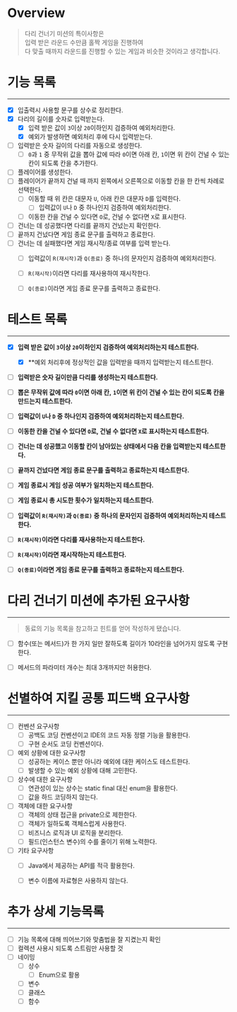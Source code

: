 # Overview
> 다리 건너기 미션의 특이사항은   
> 입력 받은 라운드 수만큼 홀짝 게임을 진행하여   
> 다 맞출 때까지 라운드를 진행할 수 있는 게임과 비슷한 것이라고 생각합니다.


# 기능 목록

----
- [x] 입출력시 사용할 문구를 상수로 정리한다.
- [x] 다리의 길이를 숫자로 입력받는다.
    - [x] 입력 받은 값이 `3`이상 `20`이하인지 검증하여 예외처리한다.
    - [x] 예외가 발생하면 예외처리 후에 다시 입력받는다.
- [ ] 입력받은 숫자 길이의 다리를 자동으로 생성한다.
    - [ ] `0`과 `1` 중 무작위 값을 뽑아 값에 따라 `0`이면 아래 칸,
      `1`이면 위 칸이 건널 수 있는 칸이 되도록 칸을 추가한다.
- [ ] 플레이어를 생성한다.
- [ ] 플레이어가 끝까지 건널 때 까지 왼쪽에서 오른쪽으로 이동할 칸을 한 칸씩 차례로 선택한다.
    - [ ] 이동할 때 위 칸은 대문자 `U`, 아래 칸은 대문자 `D`를 입력한다.
        - [ ] 입력값이 `U`나 `D` 중 하나인지 검증하여 예외처리한다.
    - [ ] 이동한 칸을 건널 수 있다면 `O`로, 건널 수 없다면 `X`로 표시한다.
- [ ] 건너는 데 성공했다면 다리를 끝까지 건넜는지 확인한다.
- [ ] 끝까지 건넜다면 게임 종료 문구를 출력하고 종료한다.
- [ ] 건너는 데 실패했다면 게임 재시작/종료 여부를 입력 받는다.
    - [ ] 입력값이 `R(재시작)`과 `Q(종료)` 중 하나의 문자인지 검증하여 예외처리한다.
    - [ ] `R(재시작)`이라면 다리를 재사용하여 재시작한다.
    - [ ] `Q(종료)`이라면 게임 종료 문구를 출력하고 종료한다.





# 테스트 목록

---
- [x] **입력 받은 값이 `3`이상 `20`이하인지 검증하여 예외처리하는지 테스트한다.**
  - [x] **예외 처리후에 정상적인 값을 입력받을 때까지 입력받는지 테스트한다.
- [ ] **입력받은 숫자 길이만큼 다리를 생성하는지 테스트한다.**
- [ ] **뽑은 무작위 값에 따라 `0`이면 아래 칸,**
  **`1`이면 위 칸이 건널 수 있는 칸이 되도록 칸을 만드는지 테스트한다.**
- [ ] **입력값이 `U`나 `D` 중 하나인지 검증하여 예외처리하는지 테스트한다.**
- [ ] **이동한 칸을 건널 수 있다면 `O`로, 건널 수 없다면 `X`로 표시하는지 테스트한다.**
- [ ] **건너는 데 성공했고 이동할 칸이 남아있는 상태에서 다음 칸을 입력받는지 테스트한다.**
- [ ] **끝까지 건넜다면 게임 종료 문구를 출력하고 종료하는지 테스트한다.**
- [ ] **게임 종료시 게임 성공 여부가 일치하는지 테스트한다.**
- [ ] **게임 종료시 총 시도한 횟수가 일치하는지 테스트한다.**
- [ ] **입력값이 `R(재시작)`과 `Q(종료)` 중 하나의 문자인지 검증하여 예외처리하는지 테스트한다.**
- [ ] **`R(재시작)`이라면 다리를 재사용하는지 테스트한다.**
- [ ] **`R(재시작)`이라면 재시작하는지 테스트한다.**
- [ ] **`Q(종료)`이라면 게임 종료 문구를 출력하고 종료하는지 테스트한다.**





# 다리 건너기 미션에 추가된 요구사항

---
> 동료의 기능 목록을 참고하고 힌트를 얻어 작성하게 됐습니다.
- [ ] 함수(또는 메서드)가 한 가지 일만 잘하도록 길이가 10라인을 넘어가지 않도록 구현한다.
- [ ] 메서드의 파라미터 개수는 최대 3개까지만 허용한다.





# 선별하여 지킬 공통 피드백 요구사항

---
- [ ] 컨벤션 요구사항
    - [ ] 공백도 코딩 컨벤션이고 IDE의 코드 자동 정렬 기능을 활용한다.
    - [ ] 구현 순서도 코딩 컨벤션이다.
- [ ] 예외 상황에 대한 요구사항
    - [ ] 성공하는 케이스 뿐만 아니라 예외에 대한 케이스도 테스트한다.
    - [ ] 발생할 수 있는 예외 상황에 대해 고민한다.
- [ ] 상수에 대한 요구사항
    - [ ] 연관성이 있는 상수는 static final 대신 enum을 활용한다.
    - [ ] 값을 하드 코딩하지 않는다.
- [ ] 객체에 대한 요구사항
    - [ ] 객체의 상태 접근을 private으로 제한한다.
    - [ ] 객체가 일하도록 객체스럽게 사용한다.
    - [ ] 비즈니스 로직과 UI 로직을 분리한다.
    - [ ] 필드(인스턴스 변수)의 수를 줄이기 위해 노력한다.
- [ ] 기타 요구사항
    - [ ] Java에서 제공하는 API를 적극 활용한다.
    - [ ] 변수 이름에 자료형은 사용하지 않는다.





# 추가 상세 기능목록

---
- [ ] 기능 목록에 대해 띄어쓰기와 맞춤법을 잘 지켰는지 확인
- [ ] 컬렉션 사용시 되도록 스트림만 사용할 것
- [ ] 네이밍
  - [ ] 상수
    - [ ] Enum으로 활용
  - [ ] 변수
  - [ ] 클래스
  - [ ] 함수
